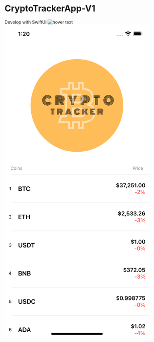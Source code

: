 # CryptoTrackerApp-V1
 Develop with SwiftUI
 <img src="https://github.com/denizcanbeytas/CryptoTrackerApp-V1/blob/main/ScreenShot.png" width="35" title="hover text">
![Screenshot](ScreenShot.png)
